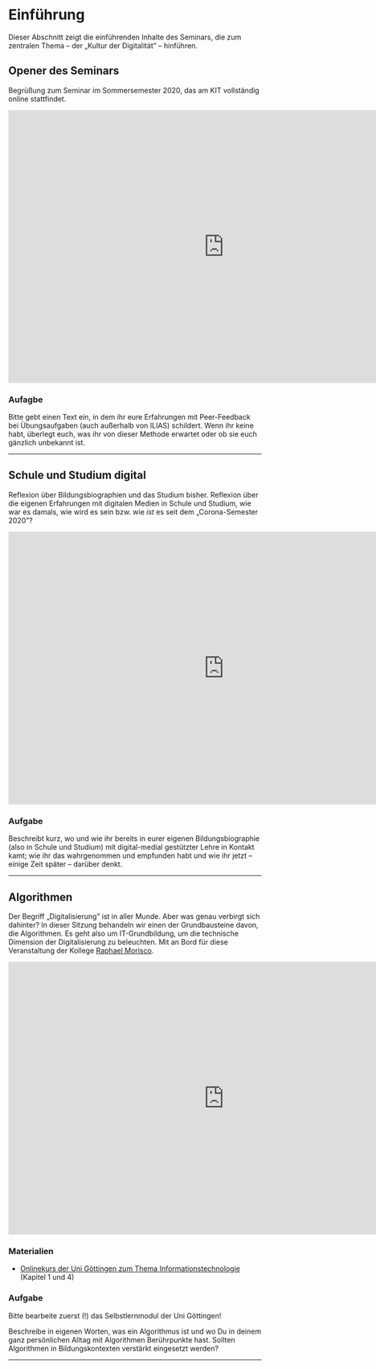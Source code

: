 # Einführung

Dieser Abschnitt zeigt die einführenden Inhalte des Seminars, die zum zentralen Thema – der „Kultur der Digitalität” – hinführen.

## Opener des Seminars
Begrüßung zum Seminar im Sommersemester 2020, das am KIT vollständig online stattfindet.

<iframe src="https://l2d2.de/wp-admin/admin-ajax.php?action=h5p_embed&amp;id=1" width="857" height="543" frameborder="0" allowfullscreen="allowfullscreen">
</iframe>
<script src="https://l2d2.de/wp-content/plugins/h5p/h5p-php-library/js/h5p-resizer.js" charset="UTF-8">
</script>

### Aufagbe

Bitte gebt einen Text ein, in dem ihr eure Erfahrungen mit Peer-Feedback bei Übungsaufgaben (auch außerhalb von ILIAS) schildert. Wenn ihr keine habt, überlegt euch, was ihr von dieser Methode erwartet oder ob sie euch gänzlich unbekannt ist.

--------------------------------------------------------------------------------

## Schule und Studium digital

Reflexion über Bildungsbiographien und das Studium bisher. Reflexion über die eigenen Erfahrungen mit digitalen Medien in Schule und Studium, wie war es damals, wie wird es sein bzw. wie *ist* es seit dem „Corona-Semester 2020”?

<iframe src="https://l2d2.de/wp-admin/admin-ajax.php?action=h5p_embed&amp;id=2" width="857" height="543" frameborder="0" allowfullscreen="allowfullscreen">
</iframe>
<script src="https://l2d2.de/wp-content/plugins/h5p/h5p-php-library/js/h5p-resizer.js" charset="UTF-8">
</script>

### Aufgabe

Beschreibt kurz, wo und wie ihr bereits in eurer eigenen Bildungsbiographie (also in Schule und Studium) mit digital-medial gestützter Lehre in Kontakt kamt; wie ihr das wahrgenommen und empfunden habt und wie ihr jetzt – einige Zeit später – darüber denkt.

--------------------------------------------------------------------------------

## Algorithmen

Der Begriff „Digitalisierung” ist in aller Munde. Aber was genau verbirgt sich dahinter? In dieser Sitzung behandeln wir einen der Grundbausteine davon, die Algorithmen. Es geht also um IT-Grundbildung, um die technische Dimension der Digitalisierung zu beleuchten. Mit an Bord für diese Veranstaltung der Kollege [Raphael Morisco](https://www.zml.kit.edu/mitarbeiter_raphael-morisco.php).

<iframe src="https://l2d2.de/wp-admin/admin-ajax.php?action=h5p_embed&amp;id=3" width="857" height="543" frameborder="0" allowfullscreen="allowfullscreen">
</iframe>
<script src="https://l2d2.de/wp-content/plugins/h5p/h5p-php-library/js/h5p-resizer.js" charset="UTF-8">
</script>

### Materialien

- [Onlinekurs der Uni Göttingen zum Thema Informationstechnologie](http://openilias.uni-goettingen.de/openilias/goto_openilias_lm_824.html) (Kapitel 1 und 4)

### Aufgabe

Bitte bearbeite zuerst (!) das Selbstlernmodul der Uni Göttingen!

Beschreibe in eigenen Worten, was ein Algorithmus ist und wo Du in deinem ganz persönlichen Alltag mit Algorithmen Berührpunkte hast. Sollten Algorithmen in Bildungskontexten verstärkt eingesetzt werden?

--------------------------------------------------------------------------------
